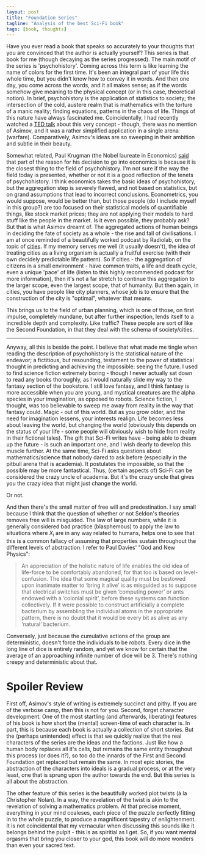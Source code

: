 ```yaml
---
layout: post
title: "Foundation Series"
tagline: "Analysis of the best Sci-Fi book"
tags: [book, thoughts]
---
```


Have you ever read a book that speaks so accurately to your thoughts that you are convinced that the author is actually yourself? This series is that book for me (though decaying as the series progressed). The main motif of the series is 'psychohistory'. Coming across this term is like learning the name of colors for the first time. It's been an integral part of your life this whole time, but you didn't know how to convey it in words. And then one day, you come across the words, and it all makes sense; as if the words somehow give meaning to the physical concept (or in this case, theoretical notion). In brief, psychohistory is the application of statistics to society; the intersection of the cold, austere realm that is mathematics with the torture of a manic reality; finding equations, patterns in the chaos of life. Things of this nature have always fascinated me. Coincidentally, I had recently watched a [TED talk](http://www.ted.com/talks/jean_baptiste_michel_the_mathematics_of_history.html) about this very concept - though, there was no mention of Asimov, and it was a rather simplified application in a single arena (warfare). Comparatively, Asimov's ideas are so sweeping in their ambition and subtle in their beauty.

Somewhat related, Paul Krugman (the Nobel laureate in Economics) [said](http://www.wired.com/underwire/2012/05/paul-krugman-geeks-guide-galaxy/) that part of the reason for his decision to go into economics is because it is the closest thing to the field of psychohistory. I'm not sure if the way the field today is presented, whether or not it is a good reflection of the tenets of psychohistory. I think economics takes the basic ideas of psychohistory, but the aggregation step is severely flawed, and not based on statistics, but on grand assumptions that lead to incorrect conclusions. Econometrics, you would suppose, would be better than, but those people (do I include myself in this group?) are too focused on their statistical models of quantifiable things, like stock market prices; they are not applying their models to hard stuff like the people in the market. Is it even possible, they probably ask? But that is what Asimov dreamt of. The aggregated actions of human beings in deciding the fate of society as a whole - the rise and fall of civilisations. I am at once reminded of a beautifully worked podcast by Radiolab, on the topic of [cities](www.radiolab.org/2010/oct/08/). If my memory serves me well (it usually doesn't), the idea of treating cities as a living organism is actually a fruitful exercise (with their own decidely predictable life pattern). So if cities - the aggregation of citizens in a small environment - have common traits, a life and death cycle, even a unique 'pace' of life (listen to this highly recommended podcast for more information), then it's not a far stretch to continue this aggregation to the larger scope, even the largest scope, that of humanity. But then again, in cities, you have people like city planners, whose job is to ensure that the construction of the city is "optimal", whatever that means.

This brings us to the field of urban planning, which is one of those, on first impulse, completely mundane, but after further inspection, lends itself to a incredible depth and complexity. Like traffic? These people are sort of like the Second Foundation, in that they deal with the schema of society/cities.

***

Anyway, all this is beside the point. I believe that what made me tingle when reading the description of psychohistory is the statistical nature of the endeavor; a fictitious, but resounding, testament to the power of statistical thought in predicting and achieving the impossible: seeing the future. I used to find science fiction extremely boring - though I never actually sat down to read any books thoroughly, as I would naturally slide my way to the fantasy section of the bookstore. I still love fantasy, and I think fantasy is more accessible when you are young, and mystical creatures are the alpha species in your imagination, as opposed to robots. Science fiction, I thought, was too believable to sweep me away from reality in the way that fantasy could. Magic - out of this world. But as you grow older, and the need for imagination lessens, your interests realign. Life becomes less about leaving the world, but changing the world (obviously this depends on the status of your life - some people will obviously wish to hide from reality in their fictional tales). The gift that Sci-Fi writes have - being able to dream up the future - is such an important one, and I wish dearly to develop this muscle further. At the same time, Sci-Fi asks questions about mathematics/science that nobody dared to ask before (especially in the pitbull arena that is academia). It postulates the impossible, so that the possible may be more fantastical. Thus, (certain aspects of) Sci-Fi can be considered the crazy uncle of academia. But it's the crazy uncle that gives you the crazy idea that might just change the world.

Or not.

And then there's the small matter of free will and predestination. I say small because I think that the question of whether or not Seldon's theories removes free will is misguided. The law of large numbers, while it is generally considered bad practice (blasphemous) to apply the law to situations where $X_i$ are in any way related to humans, helps one to see that this is a common fallacy of assuming that properties sustain throughout the different levels of abstraction. I refer to Paul Davies' "God and New Physics":

> An appreciation of the holistic nature of life enables the old idea of life-force to be comfortably abandoned, for that too is based on level-confusion. The idea that some magical quality must be bestowed upon inanimate matter to ‘bring it alive’ is as misguided as to suppose that electrical switches must be given ‘computing power’ or ants endowed with a ‘colonial spirit’, before these systems can function collectively. If it were possible to construct artificially a complete bacterium by assembling the individual atoms in the appropriate pattern, there is no doubt that it would be every bit as alive as any ‘natural’ bacterium.

Conversely, just because the cumulative actions of the group are deterministic, doesn't force the individuals to be robots. Every dice in the long line of dice is entirely random, and yet we know for certain that the average of an approaching infinite number of dice will be 3. There's nothing creepy and deterministic about that.

# Spoiler Review

First off, Asimov's style of writing is extremely succinct and pithy. If you are of the verbose camp, then this is not for you. Second, forget character development. One of the most startling (and afterwards, liberating) features of his book is how short the (mental) screen-time of each character is. In part, this is because each book is actually a collection of short stories. But the (perhaps unintended) effect is that we quickly realize that the real characters of the series are the ideas and the factions. Just like how a human body replaces all it's cells, but remains the same entity throughout this process (or does it?), so too do the innards of the First and Second Foundation get replaced but remain the same. In most epic stories, the abstraction of the characters into ideals is a gradual process, or at the very least, one that is sprung upon the author towards the end. But this series is all about the abstraction.

The other feature of this series is the beautifully worked plot twists (à la Christopher Nolan). In a way, the revelation of the twist is akin to the revelation of solving a mathematics problem. At that precise moment, everything in your mind coaleses, each piece of the puzzle perfectly fitting in to the whole puzzle, to produce a magnificent tapestry of enlightenment. It is not coincidental that my vernacular when discussing this sounds like it belongs behind the pulpit - this is as spiritial as I get. So, if you want mental orgasms that bring you closer to your god, this book will do more wonders than even your sacred text.
